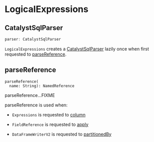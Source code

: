 # LogicalExpressions

## CatalystSqlParser

```scala
parser: CatalystSqlParser
```

`LogicalExpressions` creates a [CatalystSqlParser](CatalystSqlParser.md) lazily once when first requested to [parseReference](#parseReference).

## parseReference

```
parseReference(
  name: String): NamedReference
```

parseReference...FIXME

parseReference is used when:

* `Expressions` is requested to [column](Expressions.md#column)

* `FieldReference` is requested to [apply](FieldReference.md#apply)

* `DataFrameWriterV2` is requested to [partitionedBy](../DataFrameWriterV2.md#partitionedBy)
